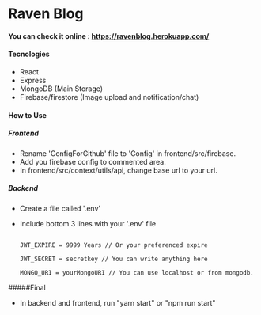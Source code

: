 # Raven Blog

#### You can check it online : https://ravenblog.herokuapp.com/

#### Tecnologies

- React
- Express
- MongoDB (Main Storage)
- Firebase/firestore (Image upload and notification/chat)

#### How to Use

##### Frontend

- Rename 'ConfigForGithub' file to 'Config' in frontend/src/firebase.
- Add you firebase config to commented area.
- In frontend/src/context/utils/api, change base url to your url.

##### Backend

- Create a file called '.env'
- Include bottom 3 lines with your '.env' file

  <code>
  JWT_EXPIRE = 9999 Years // Or your preferenced expire <br/>
  JWT_SECRET = secretkey // You can write anything here   <br/>
  MONGO_URI = yourMongoURI // You can use localhost or from mongodb.
  </code>

#####Final

- In backend and frontend, run "yarn start" or "npm run start"
